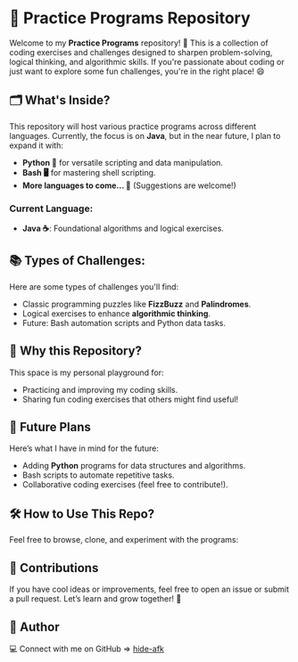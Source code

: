 # 🚀 Practice Programs Repository

Welcome to my **Practice Programs** repository! 🎉 This is a collection of coding exercises and challenges designed to sharpen problem-solving, logical thinking, and algorithmic skills. If you're passionate about coding or just want to explore some fun challenges, you're in the right place! 😄

## 🗂️ What's Inside?

This repository will host various practice programs across different languages. Currently, the focus is on **Java**, but in the near future, I plan to expand it with:

- **Python 🐍** for versatile scripting and data manipulation.
- **Bash 🖥️** for mastering shell scripting.
- **More languages to come... 🚧** (Suggestions are welcome!)

### Current Language:
- **Java ☕**: Foundational algorithms and logical exercises.

## 📚 Types of Challenges:
Here are some types of challenges you'll find:
- Classic programming puzzles like **FizzBuzz** and **Palindromes**.
- Logical exercises to enhance **algorithmic thinking**.
- Future: Bash automation scripts and Python data tasks.

## 🤔 Why this Repository?
This space is my personal playground for:
- Practicing and improving my coding skills.
- Sharing fun coding exercises that others might find useful!

## 🚀 Future Plans
Here’s what I have in mind for the future:
- Adding **Python** programs for data structures and algorithms.
- Bash scripts to automate repetitive tasks.
- Collaborative coding exercises (feel free to contribute!).

## 🛠️ How to Use This Repo?
Feel free to browse, clone, and experiment with the programs:

## 🙌 Contributions
If you have cool ideas or improvements, feel free to open an issue or submit a pull request. Let’s learn and grow together! 🌱

## 👤 Author
💻 Connect with me on GitHub => [hide-afk](https://github.com/hide-afk)
